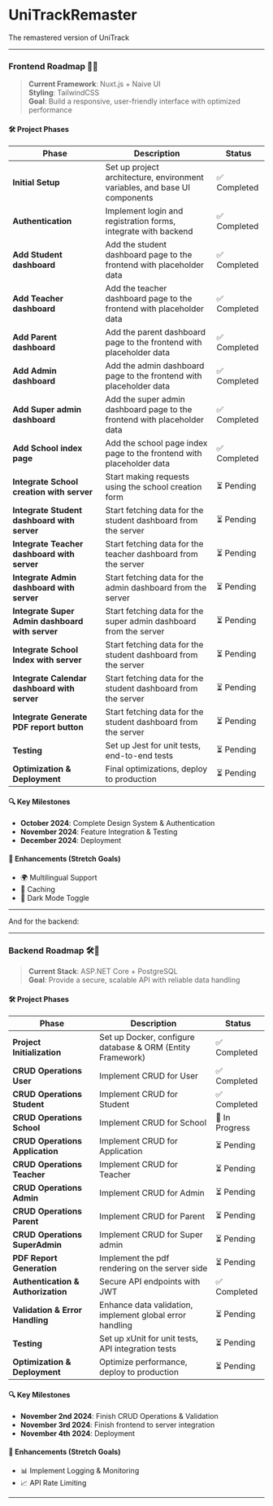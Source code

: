 # UniTrackRemaster
The remastered version of UniTrack

---

### Frontend Roadmap 📱✨

> **Current Framework**: Nuxt.js + Naive UI  
> **Styling**: TailwindCSS  
> **Goal**: Build a responsive, user-friendly interface with optimized performance

#### 🛠️ Project Phases

| Phase | Description | Status |
|-------|-------------|--------|
| **Initial Setup** | Set up project architecture, environment variables, and base UI components | ✅ Completed |
| **Authentication** | Implement login and registration forms, integrate with backend | ✅ Completed |
| **Add Student dashboard** | Add the student dashboard page to the frontend with placeholder data | ✅ Completed |
| **Add Teacher dashboard** | Add the teacher dashboard page to the frontend with placeholder data | ✅ Completed |
| **Add Parent dashboard** | Add the parent dashboard page to the frontend with placeholder data | ✅ Completed |
| **Add Admin dashboard** | Add the admin dashboard page to the frontend with placeholder data | ✅ Completed |
| **Add Super admin dashboard** | Add the super admin dashboard page to the frontend with placeholder data | ✅ Completed |
| **Add School index page** | Add the school page index page to the frontend with placeholder data | ✅ Completed |
| **Integrate School creation with server** | Start making requests using the school creation form | ⏳ Pending |
| **Integrate Student dashboard with server** | Start fetching data for the student dashboard from the server | ⏳ Pending |
| **Integrate Teacher dashboard with server** | Start fetching data for the teacher dashboard from the server | ⏳ Pending | 
| **Integrate Admin dashboard with server** | Start fetching data for the admin dashboard from the server | ⏳ Pending | 
| **Integrate Super Admin dashboard with server** | Start fetching data for the super admin dashboard from the server | ⏳ Pending | 
| **Integrate School Index with server** | Start fetching data for the student dashboard from the server | ⏳ Pending | 
| **Integrate Calendar dashboard with server** | Start fetching data for the student dashboard from the server | ⏳ Pending | 
| **Integrate Generate PDF report button** | Start fetching data for the student dashboard from the server | ⏳ Pending | 
| **Testing** | Set up Jest for unit tests, end-to-end tests | ⏳ Pending |
| **Optimization & Deployment** | Final optimizations, deploy to production | ⏳ Pending |

#### 🔍 Key Milestones
- **October 2024**: Complete Design System & Authentication
- **November 2024**: Feature Integration & Testing
- **December 2024**: Deployment

#### 🔧 Enhancements (Stretch Goals)
- 🌍 Multilingual Support
- 🔄 Caching
- 🎨 Dark Mode Toggle

---

And for the backend:

---

### Backend Roadmap 🛠️🔗

> **Current Stack**: ASP.NET Core + PostgreSQL  
> **Goal**: Provide a secure, scalable API with reliable data handling

#### 🛠️ Project Phases

| Phase | Description | Status |
|-------|-------------|--------|
| **Project Initialization** | Set up Docker, configure database & ORM (Entity Framework) | ✅ Completed |
| **CRUD Operations User** | Implement CRUD for User |  ✅ Completed |
| **CRUD Operations Student** | Implement CRUD for Student |✅ Completed |
| **CRUD Operations School** | Implement CRUD for School | 🚧 In Progress |
| **CRUD Operations Application** | Implement CRUD for Application | ⏳ Pending |
| **CRUD Operations Teacher** | Implement CRUD for Teacher | ⏳ Pending |
| **CRUD Operations Admin** | Implement CRUD for Admin | ⏳ Pending |
| **CRUD Operations Parent** | Implement CRUD for Parent | ⏳ Pending |
| **CRUD Operations SuperAdmin** | Implement CRUD for Super admin | ⏳ Pending |
| **PDF Report Generation** | Implement the pdf rendering on the server side | ⏳ Pending |
| **Authentication & Authorization** | Secure API endpoints with JWT | ✅ Completed |
| **Validation & Error Handling** | Enhance data validation, implement global error handling | ⏳ Pending |
| **Testing** | Set up xUnit for unit tests, API integration tests | ⏳ Pending |
| **Optimization & Deployment** | Optimize performance, deploy to production | ⏳ Pending |

#### 🔍 Key Milestones
- **November 2nd 2024**: Finish CRUD Operations & Validation
- **November 3rd 2024**: Finish frontend to server integration
- **November 4th 2024**: Deployment

#### 🔧 Enhancements (Stretch Goals)
- 📊 Implement Logging & Monitoring
- 📈 API Rate Limiting

---
